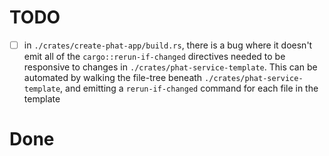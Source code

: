 # TODO

- [ ] in `./crates/create-phat-app/build.rs`, there is a bug where it doesn't
  emit all of the `cargo::rerun-if-changed` directives needed to be responsive
  to changes in `./crates/phat-service-template`. This can be automated by
  walking the file-tree beneath `./crates/phat-service-template`, and emitting a
  `rerun-if-changed` command for each file in the template

# Done
